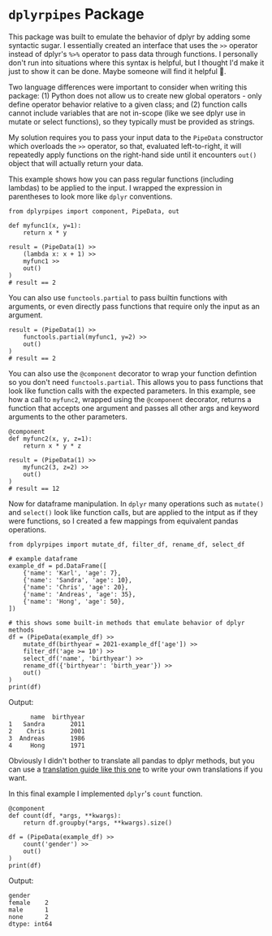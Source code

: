 # `dplyrpipes` Package

This package was built to emulate the behavior of dplyr by adding some syntactic sugar. I essentially created an interface that uses the `>>` operator instead of dplyr's `%>%` operator to pass data through functions. I personally don't run into situations where this syntax is helpful, but I thought I'd make it just to show it can be done. Maybe someone will find it helpful 🤷.

Two language differences were important to consider when writing this package: (1) Python does not allow us to create new global operators - only define operator behavior relative to a given class; and (2) function calls cannot include variables that are not in-scope (like we see dplyr use in mutate or select functions), so they typically must be provided as strings.

My solution requires you to pass your input data to the `PipeData` constructor which overloads the `>>` operator, so that, evaluated left-to-right, it will repeatedly apply functions on the right-hand side until it encounters `out()` object that will actually return your data.

This example shows how you can pass regular functions (including lambdas) to be applied to the input. I wrapped the expression in parentheses to look more like `dplyr` conventions.

```
from dplyrpipes import component, PipeData, out

def myfunc1(x, y=1):
    return x * y

result = (PipeData(1) >> 
    (lambda x: x + 1) >> 
    myfunc1 >>
    out()
)
# result == 2
```

You can also use `functools.partial` to pass builtin functions with arguments, or even directly pass functions that require only the input as an argument.

```
result = (PipeData(1) >> 
    functools.partial(myfunc1, y=2) >>
    out()
)
# result == 2
```

You can also use the `@component` decorator to wrap your function defintion so you don't need `functools.partial`. This allows you to pass functions that look like function calls with the expected parameters. In this example, see how a call to `myfunc2`, wrapped using the `@component` decorator, returns a function that accepts one argument and passes all other args and keyword arguments to the other parameters.

```
@component
def myfunc2(x, y, z=1):
    return x * y * z

result = (PipeData(1) >> 
    myfunc2(3, z=2) >>
    out()
)
# result == 12
```


Now for dataframe manipulation. In `dplyr` many operations such as `mutate()` and `select()` look like function calls, but are applied to the intput as if they were functions, so I created a few mappings from equivalent pandas operations.

```
from dplyrpipes import mutate_df, filter_df, rename_df, select_df

# example dataframe
example_df = pd.DataFrame([
    {'name': 'Karl', 'age': 7}, 
    {'name': 'Sandra', 'age': 10}, 
    {'name': 'Chris', 'age': 20},
    {'name': 'Andreas', 'age': 35},
    {'name': 'Hong', 'age': 50},
])

# this shows some built-in methods that emulate behavior of dplyr methods
df = (PipeData(example_df) >> 
    mutate_df(birthyear = 2021-example_df['age']) >>
    filter_df('age >= 10') >>
    select_df('name', 'birthyear') >>
    rename_df({'birthyear': 'birth_year'}) >>
    out()
)
print(df)
```
Output:

```
      name  birthyear
1   Sandra       2011
2    Chris       2001
3  Andreas       1986
4     Hong       1971
```

Obviously I didn't bother to translate all pandas to dplyr methods, but you can use a [translation guide like this one](https://pandas.pydata.org/docs/getting_started/comparison/comparison_with_r.html) to write your own translations if you want.

In this final example I implemented `dplyr`'s `count` function.

```
@component
def count(df, *args, **kwargs):
    return df.groupby(*args, **kwargs).size()

df = (PipeData(example_df) >>
    count('gender') >>
    out()
)
print(df)
```

Output:
```
gender
female    2
male      1
none      2
dtype: int64
```

